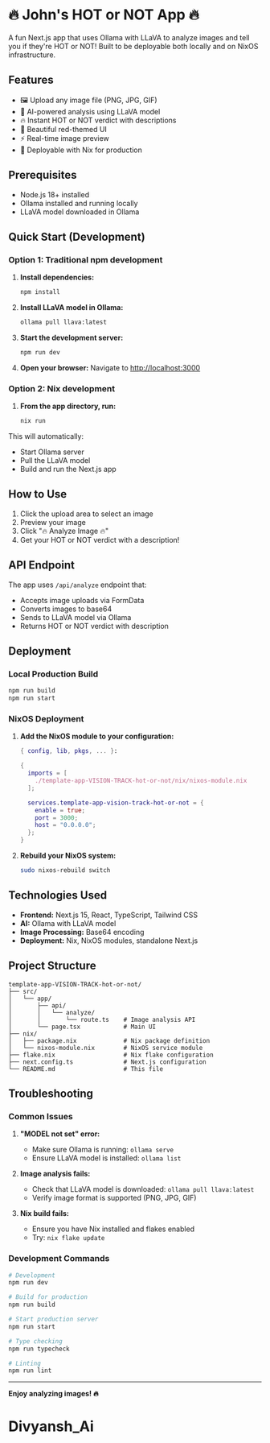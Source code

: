 # 🔥 John's HOT or NOT App 🔥

A fun Next.js app that uses Ollama with LLaVA to analyze images and tell you if they're HOT or NOT! Built to be deployable both locally and on NixOS infrastructure.

## Features

- 🖼️ Upload any image file (PNG, JPG, GIF)
- 🤖 AI-powered analysis using LLaVA model
- 🔥 Instant HOT or NOT verdict with descriptions
- 📱 Beautiful red-themed UI
- ⚡ Real-time image preview
- 🚀 Deployable with Nix for production

## Prerequisites

- Node.js 18+ installed
- Ollama installed and running locally
- LLaVA model downloaded in Ollama

## Quick Start (Development)

### Option 1: Traditional npm development

1. **Install dependencies:**
   ```bash
   npm install
   ```

2. **Install LLaVA model in Ollama:**
   ```bash
   ollama pull llava:latest
   ```

3. **Start the development server:**
   ```bash
   npm run dev
   ```

4. **Open your browser:**
   Navigate to [http://localhost:3000](http://localhost:3000)

### Option 2: Nix development

1. **From the app directory, run:**
   ```bash
   nix run
   ```

This will automatically:
- Start Ollama server
- Pull the LLaVA model
- Build and run the Next.js app

## How to Use

1. Click the upload area to select an image
2. Preview your image
3. Click "🔥 Analyze Image 🔥" 
4. Get your HOT or NOT verdict with a description!

## API Endpoint

The app uses `/api/analyze` endpoint that:
- Accepts image uploads via FormData
- Converts images to base64
- Sends to LLaVA model via Ollama
- Returns HOT or NOT verdict with description

## Deployment

### Local Production Build

```bash
npm run build
npm run start
```

### NixOS Deployment

1. **Add the NixOS module to your configuration:**
   ```nix
   { config, lib, pkgs, ... }:
   
   {
     imports = [
       ./template-app-VISION-TRACK-hot-or-not/nix/nixos-module.nix
     ];
   
     services.template-app-vision-track-hot-or-not = {
       enable = true;
       port = 3000;
       host = "0.0.0.0";
     };
   }
   ```

2. **Rebuild your NixOS system:**
   ```bash
   sudo nixos-rebuild switch
   ```

## Technologies Used

- **Frontend:** Next.js 15, React, TypeScript, Tailwind CSS
- **AI:** Ollama with LLaVA model
- **Image Processing:** Base64 encoding
- **Deployment:** Nix, NixOS modules, standalone Next.js

## Project Structure

```
template-app-VISION-TRACK-hot-or-not/
├── src/
│   └── app/
│       ├── api/
│       │   └── analyze/
│       │       └── route.ts    # Image analysis API
│       └── page.tsx            # Main UI
├── nix/
│   ├── package.nix             # Nix package definition
│   └── nixos-module.nix        # NixOS service module
├── flake.nix                   # Nix flake configuration
├── next.config.ts              # Next.js configuration
└── README.md                   # This file
```

## Troubleshooting

### Common Issues

1. **"MODEL not set" error:**
   - Make sure Ollama is running: `ollama serve`
   - Ensure LLaVA model is installed: `ollama list`

2. **Image analysis fails:**
   - Check that LLaVA model is downloaded: `ollama pull llava:latest`
   - Verify image format is supported (PNG, JPG, GIF)

3. **Nix build fails:**
   - Ensure you have Nix installed and flakes enabled
   - Try: `nix flake update`

### Development Commands

```bash
# Development
npm run dev

# Build for production
npm run build

# Start production server
npm run start

# Type checking
npm run typecheck

# Linting
npm run lint
```

---

**Enjoy analyzing images! 🔥**
# Divyansh_Ai
